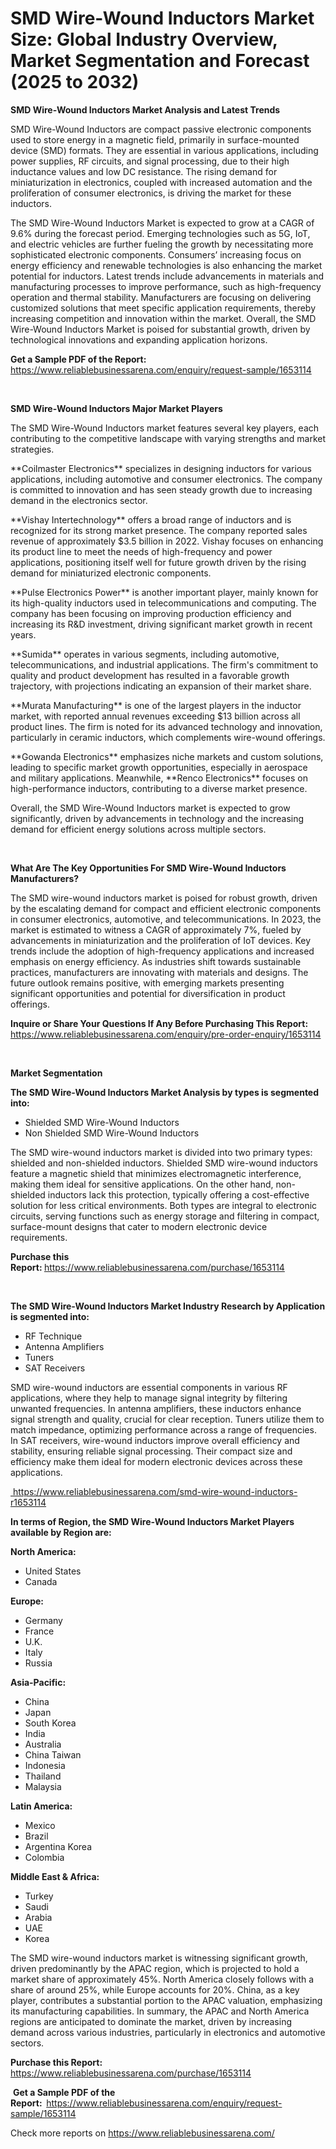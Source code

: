 <p><h1>SMD Wire-Wound Inductors Market Size: Global Industry Overview, Market Segmentation and Forecast (2025 to 2032)</h1></p><p><strong>SMD Wire-Wound Inductors Market Analysis and Latest Trends</strong></p>
<p><p>SMD Wire-Wound Inductors are compact passive electronic components used to store energy in a magnetic field, primarily in surface-mounted device (SMD) formats. They are essential in various applications, including power supplies, RF circuits, and signal processing, due to their high inductance values and low DC resistance. The rising demand for miniaturization in electronics, coupled with increased automation and the proliferation of consumer electronics, is driving the market for these inductors.</p><p>The SMD Wire-Wound Inductors Market is expected to grow at a CAGR of 9.6% during the forecast period. Emerging technologies such as 5G, IoT, and electric vehicles are further fueling the growth by necessitating more sophisticated electronic components. Consumers’ increasing focus on energy efficiency and renewable technologies is also enhancing the market potential for inductors. Latest trends include advancements in materials and manufacturing processes to improve performance, such as high-frequency operation and thermal stability. Manufacturers are focusing on delivering customized solutions that meet specific application requirements, thereby increasing competition and innovation within the market. Overall, the SMD Wire-Wound Inductors Market is poised for substantial growth, driven by technological innovations and expanding application horizons.</p></p>
<p><strong>Get a Sample PDF of the Report:&nbsp;</strong> <a href="https://www.reliablebusinessarena.com/enquiry/request-sample/1653114?utm_campaign=1905&utm_medium=2&utm_source=Github&utm_content=ia&utm_term=06042025&utm_id=smd-wire-wound-inductors">https://www.reliablebusinessarena.com/enquiry/request-sample/1653114</a></p>
<p>&nbsp;</p>
<p><strong>SMD Wire-Wound Inductors Major Market Players</strong></p>
<p><p>The SMD Wire-Wound Inductors market features several key players, each contributing to the competitive landscape with varying strengths and market strategies. </p><p>**Coilmaster Electronics** specializes in designing inductors for various applications, including automotive and consumer electronics. The company is committed to innovation and has seen steady growth due to increasing demand in the electronics sector. </p><p>**Vishay Intertechnology** offers a broad range of inductors and is recognized for its strong market presence. The company reported sales revenue of approximately $3.5 billion in 2022. Vishay focuses on enhancing its product line to meet the needs of high-frequency and power applications, positioning itself well for future growth driven by the rising demand for miniaturized electronic components.</p><p>**Pulse Electronics Power** is another important player, mainly known for its high-quality inductors used in telecommunications and computing. The company has been focusing on improving production efficiency and increasing its R&D investment, driving significant market growth in recent years.</p><p>**Sumida** operates in various segments, including automotive, telecommunications, and industrial applications. The firm's commitment to quality and product development has resulted in a favorable growth trajectory, with projections indicating an expansion of their market share.</p><p>**Murata Manufacturing** is one of the largest players in the inductor market, with reported annual revenues exceeding $13 billion across all product lines. The firm is noted for its advanced technology and innovation, particularly in ceramic inductors, which complements wire-wound offerings.</p><p>**Gowanda Electronics** emphasizes niche markets and custom solutions, leading to specific market growth opportunities, especially in aerospace and military applications. Meanwhile, **Renco Electronics** focuses on high-performance inductors, contributing to a diverse market presence.</p><p>Overall, the SMD Wire-Wound Inductors market is expected to grow significantly, driven by advancements in technology and the increasing demand for efficient energy solutions across multiple sectors.</p></p>
<p>&nbsp;</p>
<p><strong>What Are The Key Opportunities For SMD Wire-Wound Inductors Manufacturers?</strong></p>
<p><p>The SMD wire-wound inductors market is poised for robust growth, driven by the escalating demand for compact and efficient electronic components in consumer electronics, automotive, and telecommunications. In 2023, the market is estimated to witness a CAGR of approximately 7%, fueled by advancements in miniaturization and the proliferation of IoT devices. Key trends include the adoption of high-frequency applications and increased emphasis on energy efficiency. As industries shift towards sustainable practices, manufacturers are innovating with materials and designs. The future outlook remains positive, with emerging markets presenting significant opportunities and potential for diversification in product offerings.</p></p>
<p><strong>Inquire or Share Your Questions If Any Before Purchasing This Report:</strong> <a href="https://www.reliablebusinessarena.com/enquiry/pre-order-enquiry/1653114?utm_campaign=1905&utm_medium=2&utm_source=Github&utm_content=ia&utm_term=06042025&utm_id=smd-wire-wound-inductors">https://www.reliablebusinessarena.com/enquiry/pre-order-enquiry/1653114</a></p>
<p>&nbsp;</p>
<p><strong>Market Segmentation</strong></p>
<p><strong>The SMD Wire-Wound Inductors Market Analysis by types is segmented into:</strong></p>
<p><ul><li>Shielded SMD Wire-Wound Inductors</li><li>Non Shielded SMD Wire-Wound Inductors</li></ul></p>
<p><p>The SMD wire-wound inductors market is divided into two primary types: shielded and non-shielded inductors. Shielded SMD wire-wound inductors feature a magnetic shield that minimizes electromagnetic interference, making them ideal for sensitive applications. On the other hand, non-shielded inductors lack this protection, typically offering a cost-effective solution for less critical environments. Both types are integral to electronic circuits, serving functions such as energy storage and filtering in compact, surface-mount designs that cater to modern electronic device requirements.</p></p>
<p><strong>Purchase this Report:&nbsp;</strong><a href="https://www.reliablebusinessarena.com/purchase/1653114?utm_campaign=1905&utm_medium=2&utm_source=Github&utm_content=ia&utm_term=06042025&utm_id=smd-wire-wound-inductors">https://www.reliablebusinessarena.com/purchase/1653114</a></p>
<p>&nbsp;</p>
<p><strong>The SMD Wire-Wound Inductors Market Industry Research by Application is segmented into:</strong></p>
<p><ul><li>RF Technique</li><li>Antenna Amplifiers</li><li>Tuners</li><li>SAT Receivers</li></ul></p>
<p><p>SMD wire-wound inductors are essential components in various RF applications, where they help to manage signal integrity by filtering unwanted frequencies. In antenna amplifiers, these inductors enhance signal strength and quality, crucial for clear reception. Tuners utilize them to match impedance, optimizing performance across a range of frequencies. In SAT receivers, wire-wound inductors improve overall efficiency and stability, ensuring reliable signal processing. Their compact size and efficiency make them ideal for modern electronic devices across these applications.</p></p>
<p><a href="https://www.reliablebusinessarena.com/smd-wire-wound-inductors-r1653114?utm_campaign=1905&utm_medium=2&utm_source=Github&utm_content=ia&utm_term=06042025&utm_id=smd-wire-wound-inductors">&nbsp;https://www.reliablebusinessarena.com/smd-wire-wound-inductors-r1653114</a></p>
<p><strong>In terms of Region, the SMD Wire-Wound Inductors Market Players available by Region are:</strong></p>
<p>
    <p> <strong> North America: </strong>
        <ul>
            <li>United States</li>
            <li>Canada</li>
        </ul>
        </p> 
    <p> <strong> Europe: </strong>
        <ul>
            <li>Germany</li>
            <li>France</li>
            <li>U.K.</li>
            <li>Italy</li>
            <li>Russia</li>
        </ul>
        </p> 
    <p> <strong> Asia-Pacific: </strong>
        <ul>
            <li>China</li>
            <li>Japan</li>
            <li>South Korea</li>
            <li>India</li>
            <li>Australia</li>
            <li>China Taiwan</li>
            <li>Indonesia</li>
            <li>Thailand</li>
            <li>Malaysia</li>
        </ul>
        </p> 
    <p> <strong> Latin America: </strong>
        <ul>
            <li>Mexico</li>
            <li>Brazil</li>
            <li>Argentina Korea</li>
            <li>Colombia</li>
        </ul>
        </p> 
    <p> <strong> Middle East & Africa: </strong>
        <ul>
            <li>Turkey</li>
            <li>Saudi</li>
            <li>Arabia</li>
            <li>UAE</li>
            <li>Korea</li>
        </ul>
    </p>
    </p>
<p><p>The SMD wire-wound inductors market is witnessing significant growth, driven predominantly by the APAC region, which is projected to hold a market share of approximately 45%. North America closely follows with a share of around 25%, while Europe accounts for 20%. China, as a key player, contributes a substantial portion to the APAC valuation, emphasizing its manufacturing capabilities. In summary, the APAC and North America regions are anticipated to dominate the market, driven by increasing demand across various industries, particularly in electronics and automotive sectors.</p></p>
<p><strong>Purchase this Report: </strong><a href="https://www.reliablebusinessarena.com/purchase/1653114?utm_campaign=1905&utm_medium=2&utm_source=Github&utm_content=ia&utm_term=06042025&utm_id=smd-wire-wound-inductors">https://www.reliablebusinessarena.com/purchase/1653114</a></p>
<p>&nbsp;<strong>Get a Sample PDF of the Report:&nbsp;&nbsp;</strong><a href="https://www.reliablebusinessarena.com/enquiry/request-sample/1653114?utm_campaign=1905&utm_medium=2&utm_source=Github&utm_content=ia&utm_term=06042025&utm_id=smd-wire-wound-inductors">https://www.reliablebusinessarena.com/enquiry/request-sample/1653114</a></p>
<p><strong></strong></p>
<p>Check more reports on <a href="https://www.reliablebusinessarena.com/?utm_campaign=1905&utm_medium=2&utm_source=Github&utm_content=ia&utm_term=06042025&utm_id=smd-wire-wound-inductors">https://www.reliablebusinessarena.com/</a></p>